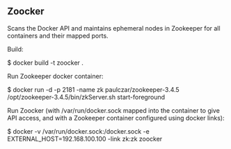 Zoocker
-------

Scans the Docker API and maintains ephemeral nodes in Zookeeper for all containers and their mapped ports.

Build:

$ docker build -t zoocker .

Run Zookeeper docker container:

$ docker run -d -p 2181 -name zk paulczar/zookeeper-3.4.5 /opt/zookeeper-3.4.5/bin/zkServer.sh start-foreground

Run Zoocker (with /var/run/docker.sock mapped into the container to give API access, and with a Zookeeper container configured using docker links):

$ docker -v /var/run/docker.sock:/docker.sock -e EXTERNAL_HOST=192.168.100.100 -link zk:zk zoocker
